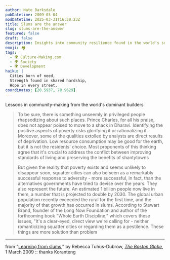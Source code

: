 ```yaml
---
author: Nate Barksdale
pubDatetime: 2009-03-04
modDatetime: 2025-03-31T16:30:23Z
title: Slums are the answer
slug: slums-are-the-answer
featured: false
draft: false
description: Insights into community resilience found in the world's squatter cities.
emoji: 🏘️
tags:
  - 🌍 Culture-Making.com
  - 🌍 Society
  - 🌍 Development
haiku: |
  Cities born of need,  
  Strength found in shared hardship,  
  Hope in every street.
coordinates: [20.5937, 78.9629]
---
```


Lessons in community-making from the world's dominant builders

> To be sure, there is something unseemly in privileged people rhapsodizing about such places. Prince Charles, for all his praise, does not appear poised to move to a shack in Dharavi. Identifying the positive aspects of poverty risks glorifying it or rationalizing it. Moreover, some of the qualities extolled by analysts are direct results of deprivation. Low resource consumption may be good for the earth, but it is not the residents' choice. Most proponents of this thinking agree that it's crucial to address the conflict between improving standards of living and preserving the benefits of shantytowns
>
> But given the reality that poverty exists and seems unlikely to disappear soon, squatter cities can also be seen as a remarkably successful response to adversity - more successful, in fact, than the alternatives governments have tried to devise over the years. They also represent the future. An estimated 1 billion people now live in them, a number that is projected to double by 2030. The global urban population recently exceeded the rural for the first time, and the majority of that growth has occurred in slums. According to Stewart Brand, founder of the Long Now Foundation and author of the forthcoming book "Whole Earth Discipline," which covers these issues, "It's a clear-eyed, direct view we're calling for - neither romanticizing squatter cities or regarding them as a pestilence. These things are more solution than problem

---

from "[Learning from slums](http://web.archive.org/web/20160304044222/http://www.boston.com/bostonglobe/ideas/articles/2009/03/01/learning_from_slums/?page=full)," by Rebecca Tuhus-Dubrow, [_The Boston Globe_](http://web.archive.org/web/20160304044222/http://www.boston.com/bostonglobe/ideas/articles/2009/03/01/learning_from_slums/?page=full), 1 March 2009 :: thanks Koranteng
